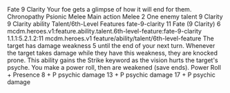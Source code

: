 <ability>
  <name>Fate</name>
  <cost>9 Clarity</cost>
  <flavor>Your foe gets a glimpse of how it will end for them.</flavor>
  <keywords>
    <keyword>Chronopathy</keyword>
    <keyword>Psionic</keyword>
    <keyword>Melee</keyword>
  </keywords>
  <type>Main action</type>
  <distance>Melee 2</distance>
  <target>One enemy</target>
  <metadata>
    <class>talent</class>
    <cost>9 Clarity</cost>
    <cost_amount>9</cost_amount>
    <cost_resource>Clarity</cost_resource>
    <feature_type>ability</feature_type>
    <file_dpath>Talent/6th-Level Features</file_dpath>
    <item_id>fate-9-clarity</item_id>
    <item_index>11</item_index>
    <item_name>Fate (9 Clarity)</item_name>
    <level>6</level>
    <scc>mcdm.heroes.v1:feature.ability.talent.6th-level-feature:fate-9-clarity</scc>
    <scdc>1.1.1:5.2.1.2:11</scdc>
    <source>mcdm.heroes.v1</source>
    <type>feature/ability/talent/6th-level-feature</type>
  </metadata>
  <effects>
    <effect type="mundane">The target has damage weakness 5 until the end of your next turn. Whenever the target takes damage while they have this weakness, they are knocked prone.</effect>
    <effect type="mundane" name="Strained">This ability gains the Strike keyword as the vision hurts the target&apos;s psyche. You make a power roll, then are weakened (save ends).</effect>
    <effect type="roll">
      <roll>Power Roll + Presence</roll>
      <t1>8 + P psychic damage</t1>
      <t2>13 + P psychic damage</t2>
      <t3>17 + P psychic damage</t3>
    </effect>
  </effects>
</ability>
